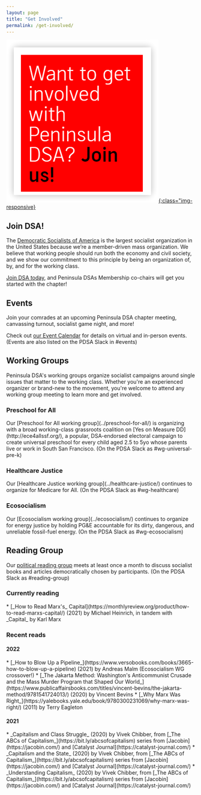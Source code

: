 ```yaml
---
layout: page
title: "Get Involved"
permalink: /get-involved/
---
```


[![Want to get involved with Peninsula DSA? Join us!](/assets/images/getinvolved.png){:class="img-responsive}](https://act.dsausa.org/donate/dsa_recommit_2022/)

<h2>Join DSA!</h2>

The [Democratic Socialists of America](https://www.dsausa.org/) is the largest socialist organization in the United States because we’re a member-driven mass organization. We believe that working people should run both the economy and civil society, and we show our commitment to this principle by being an organization of, by, and for the working class. 

[Join DSA today](https://www.dsausa.org/join), and Peninsula DSAs Membership co-chairs will get you started with the chapter!

<h2>Events</h2>

Join your comrades at an upcoming Peninsula DSA chapter meeting, canvassing turnout, socialist game night, and more! 

Check out [our Event Calendar](../calendar) for details on virtual and in-person events. (Events are also listed on the PDSA Slack in #events)

<h2>Working Groups</h2>

Peninsula DSA's working groups organize socialist campaigns around single issues that matter to the working class. Whether you're an experienced organizer or brand-new to the movement, you're welcome to attend any working group meeting to learn more and get involved.

<h3>Preschool for All</h3>
Our [Preschool for All working group](../preschool-for-all/) is organizing with a broad working-class grassroots coalition on [Yes on Measure DD](http://ece4allssf.org/), a popular, DSA-endorsed electoral campaign to create universal preschool for every child aged 2.5 to 5yo whose parents live or work in South San Francisco. (On the PDSA Slack as #wg-universal-pre-k)

<h3>Healthcare Justice</h3>
Our [Healthcare Justice working group](../healthcare-justice/) continues to organize for Medicare for All. (On the PDSA Slack as #wg-healthcare)

<h3>Ecosocialism</h3>
Our [Ecosocialism working group](../ecosocialism/) continues to organize for energy justice by holding PG&E accountable for its dirty, dangerous, and unreliable fossil-fuel energy. (On the PDSA Slack as #wg-ecosocialism)

<h2>Reading Group</h2>

Our [political reading group](../political-reading/) meets at least once a month to discuss socialist books and articles democratically chosen by participants. (On the PDSA Slack as #reading-group)

<h3>Currently reading</h3>
* [_How to Read Marx's_ Capital](https://monthlyreview.org/product/how-to-read-marxs-capital/) (2021) by Michael Heinrich, in tandem with _Capital_ by Karl Marx

<h3>Recent reads</h3>

<h4>2022</h4>
* [_How to Blow Up a Pipeline_](https://www.versobooks.com/books/3665-how-to-blow-up-a-pipeline) (2021) by Andreas Malm (Ecosocialism WG crossover!)
* [_The Jakarta Method: Washington's Anticommunist Crusade and the Mass Murder Program that Shaped Our World_](https://www.publicaffairsbooks.com/titles/vincent-bevins/the-jakarta-method/9781541724013/) (2020) by Vincent Bevins
* [_Why Marx Was Right_](https://yalebooks.yale.edu/book/9780300231069/why-marx-was-right/) (2011) by Terry Eagleton

<h4>2021</h4>
* _Capitalism and Class Struggle_ (2020) by Vivek Chibber, from [_The ABCs of Capitalism_](https://bit.ly/abcsofcapitalism) series from [Jacobin](https://jacobin.com/) and [Catalyst Journal](https://catalyst-journal.com/)
* _Capitalism and the State_ (2020) by Vivek Chibber, from [_The ABCs of Capitalism_](https://bit.ly/abcsofcapitalism) series from [Jacobin](https://jacobin.com/) and [Catalyst Journal](https://catalyst-journal.com/)
* _Understanding Capitalism_ (2020) by Vivek Chibber, from [_The ABCs of Capitalism_](https://bit.ly/abcsofcapitalism) series from [Jacobin](https://jacobin.com/) and [Catalyst Journal](https://catalyst-journal.com/)
